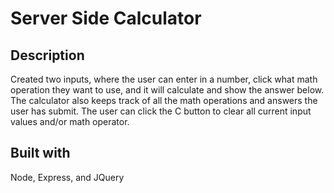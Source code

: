 # Server Side Calculator

## Description

Created two inputs, where the user can enter in a number, click what math operation they want to use, and it will calculate and show the answer below. The calculator also keeps track of all the math operations and answers the user has submit. The user can click the C button to clear all current input values and/or math operator.

## Built with

Node, Express, and JQuery
